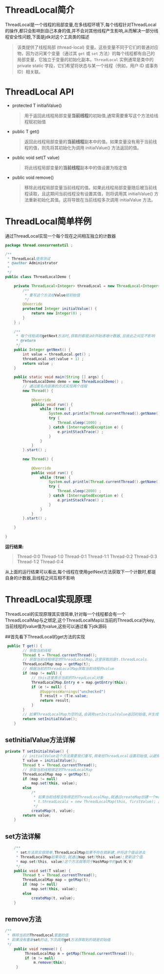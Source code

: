 # ThreadLocal简介

ThreadLocal是一个线程的局部变量,在多线程环境下,每个线程针对ThreadLocal的操作,都只会影响到自己本身的值,并不会对其他线程产生影响,从而解决一部分线程安全性问题,下面是jdk对这个工具类的描述

> 该类提供了线程局部 (thread-local) 变量。这些变量不同于它们的普通对应物，因为访问某个变量（通过其 `get` 或  `set` 方法）的每个线程都有自己的局部变量，它独立于变量的初始化副本。`ThreadLocal` 实例通常是类中的  private static 字段，它们希望将状态与某一个线程（例如，用户 ID 或事务 ID）相关联。

# ThreadLocal API

* protected T initialValue()

  > 用于返回此线程局部变量**当前线程**的初始值,通常需要重写这个方法给线程赋初始值

* public T get()

  > 返回此线程局部变量的**当前线程**副本中的值。如果变量没有用于当前线程的值，则先将其初始化为调用 initialValue()  方法返回的值。

* public void set(T value)

  > 将此线程局部变量的**当前线程**副本中的值设置为指定值

* public void remove()

  > 移除此线程局部变量当前线程的值。如果此线程局部变量随后被当前线程读取，且这期间当前线程没有设置其值，则将调用其 initialValue()  方法重新初始化其值。这将导致在当前线程多次调用 initialValue 方法。



# ThreadLocal简单样例

通过ThreadLocal实现一个每个现在之间相互独立的计数器

```java
package thread.concurrentutil ;

/**
 * ThreadLocal使用测试
 * @author Administrator
 *
 */
public class ThreadLocalDemo {
	
	private ThreadLocal<Integer> threadLocal = new ThreadLocal<Integer>() {
		/**
		 * 重写这个方法给Value赋初始值
		 */
		@Override
		protected Integer initialValue() {
			return new Integer(0) ;
		}
	} ;
	
	/**
	 * 每个线程调用getNext方法时,获取的都是从0开始递增计数器,且彼此之间互不影响
	 * @return
	 */
	public Integer getNext() {
		int value = threadLocal.get() ;
		threadLocal.set(value + 1) ;
		return value ;
	}
	
	public static void main(String [] args) {
		ThreadLocalDemo demo = new ThreadLocalDemo() ;
		// 通过匿名内部类的方式实现两个线程
		new Thread() {
			
			@Override
			public void run() {
				while (true) {
					System.out.println(Thread.currentThread().getName() + ":" + demo.getNext()) ;
					try {
						Thread.sleep(1000) ;
					} catch (InterruptedException e) {
						e.printStackTrace() ;
					}
				}
			}
		}.start() ;
		
		new Thread() {
			
			@Override
			public void run() {
				while (true) {
					System.out.println(Thread.currentThread().getName() + ":" + demo.getNext()) ;
					try {
						Thread.sleep(2000) ;
					} catch (InterruptedException e) {
						e.printStackTrace() ;
					}
				}
			}
		}.start() ;
		
	}
	
}
```

**运行结果:**

>Thread-0:0
>Thread-1:0
>Thread-0:1
>Thread-1:1
>Thread-0:2
>Thread-0:3
>Thread-1:2
>Thread-0:4

从上面的运行结果可以看出,每个线程在使用getNext方法获取下一个计数时,都是自身的计数器,且线程之间互相不影响

# ThreadLocal实现原理

ThreadLocal的实现原理其实很简单,针对每一个线程都会有一个ThreadLocalMap与之绑定,这个ThreadLocalMap以当前的ThreadLocal为key,当前线程的value值为value,这些可以通过看下jdk源码

##首先看下ThreadLocal的get方法的实现

```java
 public T get() {
     	// 获取当前线程
        Thread t = Thread.currentThread();
     	// 获取当前线程绑定的ThreadLocalMap,这里获取的是t.threadLocals
        ThreadLocalMap map = getMap(t);
     	// 根据当前的ThreadLocalMap获取当前线程的value
        if (map != null) {
            // this这里表示当前的ThreadLocal对象
            ThreadLocalMap.Entry e = map.getEntry(this);
            if (e != null) {
                @SuppressWarnings("unchecked")
                T result = (T)e.value;
                return result;
            }
        }
     	// 如果ThreadLocalMap为空的话,会调用setInitialValue返回初始值,并生成一个ThreadLocalMap与当前的线程t进行绑定
        return setInitialValue();
    }
```

## setInitialValue方法详解

```java
private T setInitialValue() {
    	// initialValue这个方法需要我们重写,用来给ThreadLocal设置初始值,以避免在调用get()方法时报错
        T value = initialValue();
        Thread t = Thread.currentThread();
    	// 获取当前线程绑定的ThreadLocalMap
        ThreadLocalMap map = getMap(t);
        if (map != null)
            map.set(this, value);
        else
            /*
             * 如果当前线程没有绑定的ThreadLocalMap,就通过createMap创建一个map并绑定到当前线程上
             * t.threadLocals = new ThreadLocalMap(this, firstValue); //此处新建一个		 ThreadLocalMap并绑定到当前线程上
             */
            createMap(t, value);
        return value;
    }
```

## set方法详解

```java
    /**
     * set方法其实很简单,ThreadLocalMap如果不存在就新建,并将这个值设进去
     * ThreadLocalMap如果存在,就通过map.set(this, value);更新这个值
     * map.set(this, value)这个方法就等同于HashMap中的put(K,V)
     */
    public void set(T value) {
        Thread t = Thread.currentThread();
        ThreadLocalMap map = getMap(t);
        if (map != null)
            map.set(this, value);
        else
            createMap(t, value);
    }
```

## remove方法

```java
/**
 * 移除当前的ThreadLocal里面的值
 * 如果没有重新set的话,下次调用get方法获取到的就是初始值
 */
	public void remove() {
         ThreadLocalMap m = getMap(Thread.currentThread());
         if (m != null)
             m.remove(this);
     }
```



